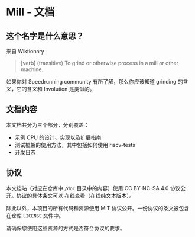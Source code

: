 # Mill - 文档

## 这个名字是什么意思？
来自 Wiktionary
> \[verb\] (transitive) To grind or otherwise process in a mill or other machine.

如果你对 Speedrunning community 有所了解，那么你应该知道 grinding 的含义，它的含义和 Involution 是类似的。

## 文档内容

本文档共分为三个部分，分别覆盖：

- 示例 CPU 的设计、实现以及扩展指南
- 测试框架的使用方法，其中包括如何使用 riscv-tests
- 开发日志

## 协议

本文档站（对应在仓库中 `/doc` 目录中的内容）使用 CC BY-NC-SA 4.0 协议公开。协议的具体条文可以 [在线查看](https://creativecommons.org/licenses/by-nc-sa/4.0/legalcode)（[在线纯文本版本](https://creativecommons.org/licenses/by-nc-sa/4.0/legalcode.txt)）。

除此以外，本项目的所有代码和资源使用 MIT 协议公开。一份协议的条文被包含在仓库 `LICENSE` 文件中。

请确保您使用这些资源的方式是否符合协议的要求。
